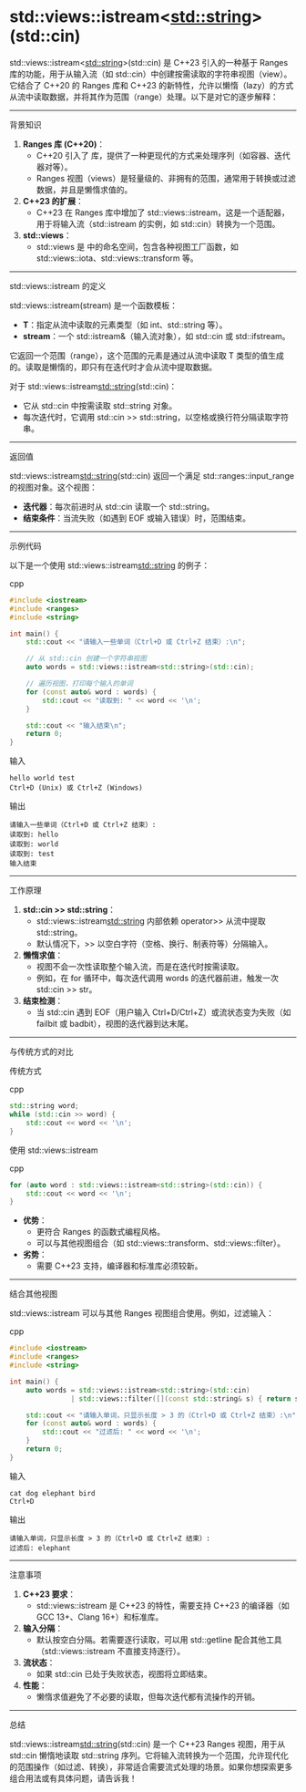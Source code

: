 # std::views::istream<<std::string>>(std::cin)

std::views::istream<<std::string>>(std::cin) 是 C++23 引入的一种基于 Ranges 库的功能，用于从输入流（如 std::cin）中创建按需读取的字符串视图（view）。它结合了 C++20 的 Ranges 库和 C++23 的新特性，允许以懒惰（lazy）的方式从流中读取数据，并将其作为范围（range）处理。以下是对它的逐步解释：

------

背景知识

1. **Ranges 库 (C++20)**：
   - C++20 引入了 <ranges> 库，提供了一种更现代的方式来处理序列（如容器、迭代器对等）。
   - Ranges 视图（views）是轻量级的、非拥有的范围，通常用于转换或过滤数据，并且是懒惰求值的。
2. **C++23 的扩展**：
   - C++23 在 Ranges 库中增加了 std::views::istream，这是一个适配器，用于将输入流（std::istream 的实例，如 std::cin）转换为一个范围。
3. **std::views**：
   - std::views 是 <ranges> 中的命名空间，包含各种视图工厂函数，如 std::views::iota、std::views::transform 等。

------

std::views::istream 的定义

std::views::istream<T>(stream) 是一个函数模板：

- **T**：指定从流中读取的元素类型（如 int、std::string 等）。
- **stream**：一个 std::istream&（输入流对象），如 std::cin 或 std::ifstream。

它返回一个范围（range），这个范围的元素是通过从流中读取 T 类型的值生成的。读取是懒惰的，即只有在迭代时才会从流中提取数据。

对于 std::views::istream<std::string>(std::cin)：

- 它从 std::cin 中按需读取 std::string 对象。
- 每次迭代时，它调用 std::cin >> std::string，以空格或换行符分隔读取字符串。

------

返回值

std::views::istream<std::string>(std::cin) 返回一个满足 std::ranges::input_range 的视图对象。这个视图：

- **迭代器**：每次前进时从 std::cin 读取一个 std::string。
- **结束条件**：当流失败（如遇到 EOF 或输入错误）时，范围结束。

------

示例代码

以下是一个使用 std::views::istream<std::string> 的例子：

cpp

```cpp
#include <iostream>
#include <ranges>
#include <string>

int main() {
    std::cout << "请输入一些单词（Ctrl+D 或 Ctrl+Z 结束）:\n";

    // 从 std::cin 创建一个字符串视图
    auto words = std::views::istream<std::string>(std::cin);

    // 遍历视图，打印每个输入的单词
    for (const auto& word : words) {
        std::cout << "读取到: " << word << '\n';
    }

    std::cout << "输入结束\n";
    return 0;
}
```

输入

```text
hello world test
Ctrl+D (Unix) 或 Ctrl+Z (Windows)
```

输出

```text
请输入一些单词（Ctrl+D 或 Ctrl+Z 结束）:
读取到: hello
读取到: world
读取到: test
输入结束
```

------

工作原理

1. **std::cin >> std::string**：
   - std::views::istream<std::string> 内部依赖 operator>> 从流中提取 std::string。
   - 默认情况下，>> 以空白字符（空格、换行、制表符等）分隔输入。
2. **懒惰求值**：
   - 视图不会一次性读取整个输入流，而是在迭代时按需读取。
   - 例如，在 for 循环中，每次迭代调用 words 的迭代器前进，触发一次 std::cin >> str。
3. **结束检测**：
   - 当 std::cin 遇到 EOF（用户输入 Ctrl+D/Ctrl+Z）或流状态变为失败（如 failbit 或 badbit），视图的迭代器到达末尾。

------

与传统方式的对比

传统方式

cpp

```cpp
std::string word;
while (std::cin >> word) {
    std::cout << word << '\n';
}
```

使用 std::views::istream

cpp

```cpp
for (auto word : std::views::istream<std::string>(std::cin)) {
    std::cout << word << '\n';
}
```

- **优势**：
  - 更符合 Ranges 的函数式编程风格。
  - 可以与其他视图组合（如 std::views::transform、std::views::filter）。
- **劣势**：
  - 需要 C++23 支持，编译器和标准库必须较新。

------

结合其他视图

std::views::istream 可以与其他 Ranges 视图组合使用。例如，过滤输入：

cpp

```cpp
#include <iostream>
#include <ranges>
#include <string>

int main() {
    auto words = std::views::istream<std::string>(std::cin)
               | std::views::filter([](const std::string& s) { return s.size() > 3; });

    std::cout << "请输入单词，只显示长度 > 3 的（Ctrl+D 或 Ctrl+Z 结束）:\n";
    for (const auto& word : words) {
        std::cout << "过滤后: " << word << '\n';
    }
    return 0;
}
```

输入

```text
cat dog elephant bird
Ctrl+D
```

输出

```text
请输入单词，只显示长度 > 3 的（Ctrl+D 或 Ctrl+Z 结束）:
过滤后: elephant
```

------

注意事项

1. **C++23 要求**：
   - std::views::istream 是 C++23 的特性，需要支持 C++23 的编译器（如 GCC 13+、Clang 16+）和标准库。
2. **输入分隔**：
   - 默认按空白分隔。若需要逐行读取，可以用 std::getline 配合其他工具（std::views::istream 不直接支持逐行）。
3. **流状态**：
   - 如果 std::cin 已处于失败状态，视图将立即结束。
4. **性能**：
   - 懒惰求值避免了不必要的读取，但每次迭代都有流操作的开销。

------

总结

std::views::istream<std::string>(std::cin) 是一个 C++23 Ranges 视图，用于从 std::cin 懒惰地读取 std::string 序列。它将输入流转换为一个范围，允许现代化的范围操作（如过滤、转换），非常适合需要流式处理的场景。如果你想探索更多组合用法或有具体问题，请告诉我！